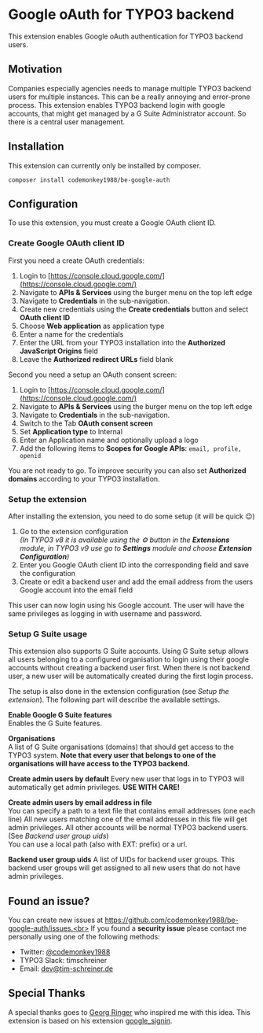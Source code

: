 # Google oAuth for TYPO3 backend
This extension enables Google oAuth authentication for TYPO3 backend users.

## Motivation
Companies especially agencies needs to manage multiple TYPO3 backend users 
for multiple instances. This can be a really annoying and error-prone process.
This extension enables TYPO3 backend login with google accounts, that might get
managed by a G Suite Administrator account. So there is a central user management.

## Installation
This extension can currently only be installed by composer.

```
composer install codemonkey1988/be-google-auth
```

## Configuration

To use this extension, you must create a Google OAuth client ID. 

### Create Google OAuth client ID

First you need a create OAuth credentials:

1. Login to [https://console.cloud.google.com/](https://console.cloud.google.com/)
2. Navigate to **APIs & Services** using the burger menu on the top left edge
3. Navigate to **Credentials** in the sub-navigation.
4. Create new credentials using the **Create credentials** button and select **OAuth client ID**
5. Choose **Web application** as application type
6. Enter a name for the credentials
7. Enter the URL from your TYPO3 installation into the **Authorized JavaScript Origins** field
8. Leave the **Authorized redirect URLs** field blank

Second you need a setup an OAuth consent screen:

1. Login to [https://console.cloud.google.com/](https://console.cloud.google.com/)
2. Navigate to **APIs & Services** using the burger menu on the top left edge
3. Navigate to **Credentials** in the sub-navigation.
4. Switch to the Tab **OAuth consent screen**
5. Set **Application type** to Internal
6. Enter an Application name and optionally upload a logo
7. Add the following items to **Scopes for Google APIs**: `email, profile, openid`

You are not ready to go. To improve security you can also set **Authorized domains** 
according to your TYPO3 installation.

### Setup the extension

After installing the extension, you need to do some setup (it will be quick 😉)

1. Go to the extension configuration<br>
_(In TYPO3 v8 it is available using the ⚙️ button in the **Extensions** module, 
in TYPO3 v9 use go to **Settings** module and choose **Extension Configuration**)_
2. Enter you Google OAuth client ID into the corresponding field and save the configuration
3. Create or edit a backend user and add the email address from the users Google account into the email field

This user can now login using his Google account. The user will have the same privileges as logging
in with username and password.

### Setup G Suite usage

This extension also supports G Suite accounts. Using G Suite setup allows all users belonging to a
configured organisation to login using their google accounts without creating a backend user first.
When there is not backend user, a new user will be automatically created during the first login process.

The setup is also done in the extension configuration (see _Setup the extension_).
The following part will describe the available settings.

**Enable Google G Suite features**<br>
Enables the G Suite features.

**Organisations**<br>
A list of G Suite organisations (domains) that should get access to the TYPO3 system. 
**Note that every user that belongs to one of the organisations will have access to the TYPO3 backend.**

**Create admin users by default**
Every new user that logs in to TYPO3 will automatically get admin privileges. **USE WITH CARE!**

**Create admin users by email address in file**<br>
You can specify a path to a text file that contains email addresses (one each line)
All new users matching one of the email addresses in this file will get admin privileges. 
All other accounts will be normal TYPO3 backend users. (See _Backend user group uids_)<br>
You can use a local path (also with EXT: prefix) or a url.

**Backend user group uids**
A list of UIDs for backend user groups. This backend user groups will get assigned to all new users that 
do not have admin privileges.

## Found an issue?

You can create new issues at https://github.com/codemonkey1988/be-google-auth/issues.<br>
If you found a **security issue** please contact me personally using one of the following methods:
* Twitter: [@codemonkey1988](https://twitter.com/Codemonkey1988)
* TYPO3 Slack: timschreiner
* Email: [dev@tim-schreiner.de](dev@tim-schreiner.de)

## Special Thanks

A special thanks goes to [Georg Ringer](https://montagmorgen.at/) who inspired me with this idea.
This extension is based on his extension [google_signin](https://github.com/georgringer/google_signin/).
